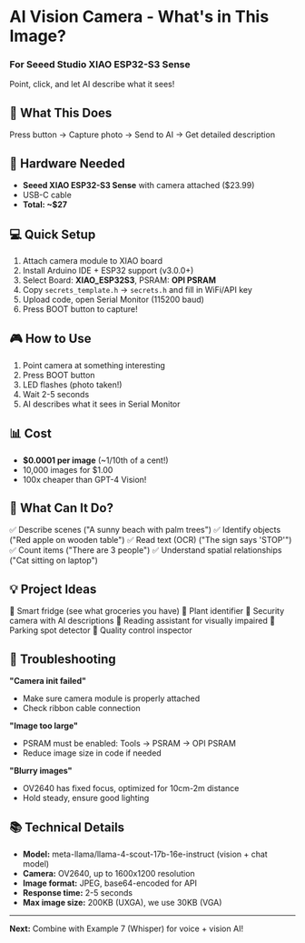 # AI Vision Camera - What's in This Image?
### For Seeed Studio XIAO ESP32-S3 Sense

Point, click, and let AI describe what it sees!

## 🎯 What This Does

Press button → Capture photo → Send to AI → Get detailed description

## 🛒 Hardware Needed

- **Seeed XIAO ESP32-S3 Sense** with camera attached ($23.99)
- USB-C cable
- **Total: ~$27**

## 💻 Quick Setup

1. Attach camera module to XIAO board
2. Install Arduino IDE + ESP32 support (v3.0.0+)
3. Select Board: **XIAO_ESP32S3**, PSRAM: **OPI PSRAM**
4. Copy `secrets_template.h` → `secrets.h` and fill in WiFi/API key
5. Upload code, open Serial Monitor (115200 baud)
6. Press BOOT button to capture!

## 🎮 How to Use

1. Point camera at something interesting
2. Press BOOT button
3. LED flashes (photo taken!)
4. Wait 2-5 seconds
5. AI describes what it sees in Serial Monitor

## 📊 Cost

- **$0.0001 per image** (~1/10th of a cent!)
- 10,000 images for $1.00
- 100x cheaper than GPT-4 Vision!

## 🧠 What Can It Do?

✅ Describe scenes ("A sunny beach with palm trees")
✅ Identify objects ("Red apple on wooden table")
✅ Read text (OCR) ("The sign says 'STOP'")
✅ Count items ("There are 3 people")
✅ Understand spatial relationships ("Cat sitting on laptop")

## 💡 Project Ideas

🔸 Smart fridge (see what groceries you have)
🔸 Plant identifier
🔸 Security camera with AI descriptions
🔸 Reading assistant for visually impaired
🔸 Parking spot detector
🔸 Quality control inspector

## 🔧 Troubleshooting

**"Camera init failed"**
- Make sure camera module is properly attached
- Check ribbon cable connection

**"Image too large"**
- PSRAM must be enabled: Tools → PSRAM → OPI PSRAM
- Reduce image size in code if needed

**"Blurry images"**
- OV2640 has fixed focus, optimized for 10cm-2m distance
- Hold steady, ensure good lighting

## 📚 Technical Details

- **Model:** meta-llama/llama-4-scout-17b-16e-instruct (vision + chat model)
- **Camera:** OV2640, up to 1600x1200 resolution
- **Image format:** JPEG, base64-encoded for API
- **Response time:** 2-5 seconds
- **Max image size:** 200KB (UXGA), we use 30KB (VGA)

---

**Next:** Combine with Example 7 (Whisper) for voice + vision AI!
